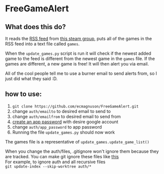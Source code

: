 # FreeGameAlert  

## What does this do?
It reads the [RSS feed](https://steamcommunity.com/groups/freegamesfinders/rss/) from [this steam group](https://steamcommunity.com/groups/freegamesfinders/announcements), puts all of the games in the RSS feed into a text file called `games`.  

When the `update_games.py` script is run it will check if the newest added game to the feed is different from the newest game in the `games` file. If the games are different, a new game is free! It will then alert you via email.  

All of the cool people tell me to use a burner email to send alerts from, so I just did what they said :D.

## how to use:  
1. `git clone https://github.com/ecmagnuson/FreeGameAlert.git`  
2. change `auth/emailto` to desired email to send to  
3. change `auth/emailfrom` to desired email to send from  
4. [create an app password](https://support.google.com/accounts/answer/185833?hl=en) with desire google account  
5. change `auth/app_password` to app password  
6. Running the file `update_games.py` should now work  
  
The games file is a representative of `update_games.update_game_list()`  

  

When you change the auth/files, .gitignore won't ignore them because they are tracked. You can make git ignore these files like [this](https://stackoverflow.com/questions/1274057/how-do-i-make-git-forget-about-a-file-that-was-tracked-but-is-now-in-gitignore/20241145#20241145)  
For example, to ignore auth and all recursive files  
`git update-index --skip-worktree auth/*`
